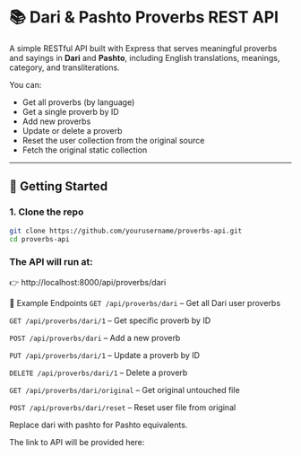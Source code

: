 # 📚 Dari & Pashto Proverbs REST API

A simple RESTful API built with Express that serves meaningful proverbs and sayings in **Dari** and **Pashto**, including English translations, meanings, category, and transliterations.

You can:
- Get all proverbs (by language)
- Get a single proverb by ID
- Add new proverbs
- Update or delete a proverb
- Reset the user collection from the original source
- Fetch the original static collection

---

## 🚀 Getting Started

### 1. Clone the repo

```bash
git clone https://github.com/yourusername/proverbs-api.git
cd proverbs-api
```
### The API will run at:
👉 http://localhost:8000/api/proverbs/dari

🔁 Example Endpoints
  `GET /api/proverbs/dari` – Get all Dari user proverbs
  
  `GET /api/proverbs/dari/1` – Get specific proverb by ID
  
  `POST /api/proverbs/dari` – Add a new proverb
  
  `PUT /api/proverbs/dari/1` – Update a proverb by ID
  
  `DELETE /api/proverbs/dari/1` – Delete a proverb
  
  `GET /api/proverbs/dari/original` – Get original untouched file
  
`POST /api/proverbs/dari/reset` – Reset user file from original

Replace dari with pashto for Pashto equivalents.

The link to API will be provided here: 

